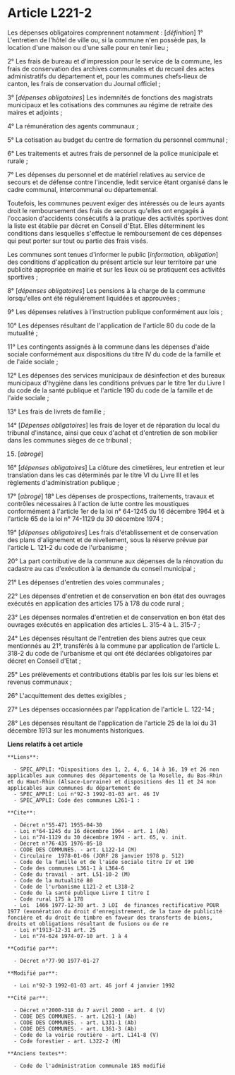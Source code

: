 # Article L221-2

Les dépenses obligatoires comprennent notamment : [*définition*]    1° L'entretien de l'hôtel de ville ou, si la commune n'en
possède pas, la location d'une maison ou d'une salle pour en tenir lieu ;

2° Les frais de bureau et d'impression pour le service de la commune, les frais de conservation des archives communales et du
recueil des actes administratifs du département et, pour les communes chefs-lieux de canton, les frais de conservation du
Journal officiel ;

3° [*dépenses obligatoires*] Les indemnités de fonctions des magistrats municipaux et les cotisations des communes au régime
de retraite des maires et adjoints ;

4° La rémunération des agents communaux ;

5° La cotisation au budget du centre de formation du personnel communal ;

6° Les traitements et autres frais de personnel de la police municipale et rurale ;

7° Les dépenses du personnel et de matériel relatives au service de secours et de défense contre l'incendie, ledit service
étant organisé dans le cadre communal, intercommunal ou départemental.

Toutefois, les communes peuvent exiger des intéressés ou de leurs ayants droit le remboursement des frais de secours qu'elles
ont engagés à l'occasion d'accidents consécutifs à la pratique des activités sportives dont la liste est établie par décret
en Conseil d'Etat. Elles déterminent les conditions dans lesquelles s'effectue le remboursement de ces dépenses qui peut
porter sur tout ou partie des frais visés.

Les communes sont tenues d'informer le public [*information, obligation*] des conditions d'application du présent article sur
leur territoire par une publicité appropriée en mairie et sur les lieux où se pratiquent ces activités sportives ;

8° [*dépenses obligatoires*] Les pensions à la charge de la commune lorsqu'elles ont été régulièrement liquidées et
approuvées ;

9° Les dépenses relatives à l'instruction publique conformément aux lois ;

10° Les dépenses résultant de l'application de l'article 80 du code de la mutualité ;

11° Les contingents assignés à la commune dans les dépenses d'aide sociale conformément aux dispositions du titre IV du code
de la famille et de l'aide sociale ;

12° Les dépenses des services municipaux de désinfection et des bureaux municipaux d'hygiène dans les conditions prévues par
le titre 1er du Livre I du code de la santé publique et l'article 190 du code de la famille et de l'aide sociale ;

13° Les frais de livrets de famille ;

14° [*Dépenses obligatoires*] les frais de loyer et de réparation du local du tribunal d'instance, ainsi que ceux d'achat et
d'entretien de son mobilier dans les communes sièges de ce tribunal ;

15. [*abrogé*]

16° [*dépenses obligatoires*] La clôture des cimetières, leur entretien et leur translation dans les cas déterminés par le
titre VI du Livre III et les règlements d'administration publique ;

17° [*abrogé*]    18° Les dépenses de prospections, traitements, travaux et contrôles nécessaires à l'action de lutte contre
les moustiques conformément à l'article 1er de la loi n° 64-1245 du 16 décembre 1964 et à l'article 65 de la loi n° 74-1129
du 30 décembre 1974 ;

19° [*dépenses obligatoires*] Les frais d'établissement et de conservation des plans d'alignement et de nivellement, sous la
réserve prévue par l'article L. 121-2 du code de l'urbanisme ;

20° La part contributive de la commune aux dépenses de la rénovation du cadastre au cas d'exécution à la demande du conseil
municipal ;

21° Les dépenses d'entretien des voies communales ;

22° Les dépenses d'entretien et de conservation en bon état des ouvrages exécutés en application des articles 175 à 178 du
code rural ;

23° Les dépenses normales d'entretien et de conservation en bon état des ouvrages exécutés en application des articles L.
315-4 à L. 315-7 ;

24° Les dépenses résultant de l'entretien des biens autres que ceux mentionnés au 21°, transférés à la commune par
application de l'article L. 318-2 du code de l'urbanisme et qui ont été déclarées obligatoires par décret en Conseil d'Etat ;

25° Les prélèvements et contributions établis par les lois sur les biens et revenus communaux ;

26° L'acquittement des dettes exigibles ;

27° Les dépenses occasionnées par l'application de l'article L. 122-14 ;

28° Les dépenses résultant de l'application de l'article 25 de la loi du 31 décembre 1913 sur les monuments historiques.

**Liens relatifs à cet article**

	**Liens**:

	  - SPEC_APPLI: *Dispositions des 1, 2, 4, 6, 14 à 16, 19 et 26 non applicables aux communes des départements de la Moselle, du Bas-Rhin et du Haut-Rhin (Alsace-Lorraine) et dispositions des 11 et 24 non applicables aux communes du département de
	  - SPEC_APPLI: Loi n°92-3 1992-01-03 art. 46 IV
	  - SPEC_APPLI: Code des communes L261-1 :

	**Cite**:

	  - Décret n°55-471 1955-04-30
	  - Loi n°64-1245 du 16 décembre 1964 - art. 1 (Ab)
	  - Loi n°74-1129 du 30 décembre 1974 - art. 65, v. init.
	  - Décret n°76-435 1976-05-18
	  - CODE DES COMMUNES. - art. L122-14 (M)
	  - Circulaire  1978-01-06 (JORF 28 janvier 1978 p. 512)
	  - Code de la famille et de l'aide sociale titre IV et 190
	  - Code des communes L361-1 à L364-6
	  - Code du travail - art. L51-10-2 (M)
	  - Code de la mutualité 80
	  - Code de l'urbanisme L121-2 et L318-2
	  - Code de la santé publique Livre I titre I
	  - Code rural 175 à 178
	  - Loi  1466 1977-12-30 art. 3 LOI  de finances rectificative POUR 1977 (exonération du droit d'enregistrement, de la taxe de publicité foncière et du droit de timbre en faveur des transferts de biens, droits et obligations résultant de fusions ou de re
	  - Loi n°1913-12-31 art. 25
	  - Loi n°74-624 1974-07-10 art. 1 à 4

	**Codifié par**:

	  - Décret n°77-90 1977-01-27

	**Modifié par**:

	  - Loi n°92-3 1992-01-03 art. 46 jorf 4 janvier 1992

	**Cité par**:

	  - Décret n°2000-318 du 7 avril 2000 - art. 4 (V)
	  - CODE DES COMMUNES. - art. L261-1 (Ab)
	  - CODE DES COMMUNES. - art. L331-1 (Ab)
	  - CODE DES COMMUNES. - art. L361-3 (Ab)
	  - Code de la voirie routière - art. L141-8 (V)
	  - Code forestier - art. L322-2 (M)

	**Anciens textes**:

	  - Code de l'administration communale 185 modifié
